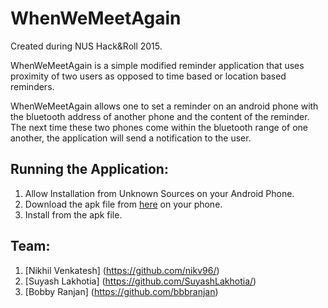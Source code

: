 # WhenWeMeetAgain
Created during NUS Hack&Roll 2015.

WhenWeMeetAgain is a simple modified reminder application that uses proximity of two users as opposed to time based or location based reminders.

WhenWeMeetAgain allows one to set a reminder on an android phone with the bluetooth address of another phone and the content of the reminder. The next time these two phones come within the bluetooth range of one another, the application will send a notification to the user. 

## Running the Application:

1. Allow Installation from Unknown Sources on your Android Phone.
2. Download the apk file from [here](https://drive.google.com/file/d/0B0Q88iVJlkvaMWRjQ09PZVpSX2s/view?usp=sharing) on your phone.
3. Install from the apk file.

## Team:
1. [Nikhil Venkatesh] (https://github.com/nikv96/)
2. [Suyash Lakhotia] (https://github.com/SuyashLakhotia/)
3. [Bobby Ranjan] (https://github.com/bbbranjan)
